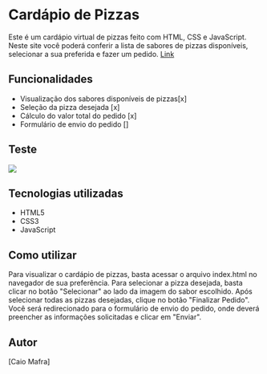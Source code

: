 
  

# Cardápio de Pizzas

Este é um cardápio virtual de pizzas feito com HTML, CSS e JavaScript. Neste site você poderá conferir a lista de sabores de pizzas disponíveis, selecionar a sua preferida e fazer um pedido. [Link](https://caiomafia.github.io/Pizzaria/)

## Funcionalidades

- Visualização dos sabores disponíveis de pizzas[x]
- Seleção da pizza desejada [x]
- Cálculo do valor total do pedido [x]
- Formulário de envio do pedido []


## Teste

<img src="images/Pizzaria.gif"/>

## Tecnologias utilizadas

- HTML5
- CSS3
- JavaScript

## Como utilizar

Para visualizar o cardápio de pizzas, basta acessar o arquivo index.html no navegador de sua preferência. Para selecionar a pizza desejada, basta clicar no botão "Selecionar" ao lado da imagem do sabor escolhido. Após selecionar todas as pizzas desejadas, clique no botão "Finalizar Pedido". Você será redirecionado para o formulário de envio do pedido, onde deverá preencher as informações solicitadas e clicar em "Enviar".

## Autor

[Caio Mafra]








